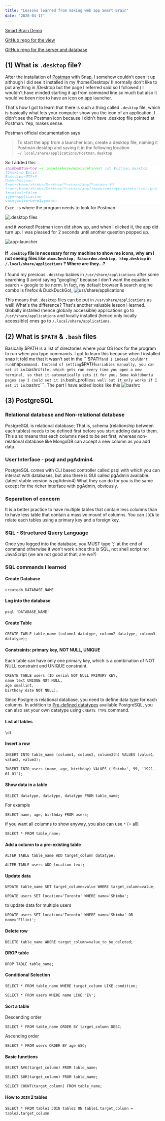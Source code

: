 ```yaml
---
title: "Lessons learned from making web app Smart Brain"
date: "2020-04-17"
---
```


[Smart Brain Demo](https://drcardamom.github.io/smart-brain/)

[GitHub repo for the view](https://github.com/DrCardamom/smart-brain)

[GitHub repo for the server and database](https://github.com/DrCardamom/smart-brain-api)

## (1) What is ```.desktop``` file?
After the installation of [Postman](https://www.postman.com/) with Snap, I somehow couldn't open it up although I did see it installed in my /home/Desktop/ (I normally don't like to put anything in /Desktop but the page I referred said so I followed.) I wouldn't have minded starting it up from command line so much but also it would've been nice to have an icon on app launcher.

That's how I got to learn that there is such a thing called ```.desktop``` file, which is basically what lets your computer show you the icon of an application. I didn't see the Postman icon because I didn't have .desktop file pointed at Postman. Yep, makes sense.

Postman official documentation says
> To start the app from a launcher icon, create a desktop file, naming it Postman.desktop and saving it in the following location:
> ``` ~/.local/share/applications/Postman.desktop```

So I added this
![cat Postman.desktop](./images/cat-postman.desktop.png)
```Exec ``` is where the program needs to look for Postman.


![.desktop files](./images/local-share-applications.png)

and it worked! Postman icon did show up, and when I clicked it, the app did turn up. I was pleased for 2 seconds until another question popped up.

![app-launcher](./images/app-launcher.png)

#### If ```.desktop``` file is necessary for my machine to show me icons, why am I not seeing files like ```atom.Desktop, Bitwarden.desktop, htop.desktop``` in ```/.local/share/applications``` ? Where are they...?

I found my precious ```.desktop``` babies in ```/usr/share/applications``` after some searching (I avoid saying "googling" because I don't want the equation search = google to be norm. In fact, my default browser & search engine combo is firefox & DuckDuckGo),
![usr/share/applications](./images/usr-share-applications.png)

This means that ```.desktop``` files can be put in ```/usr/share/applications``` as well! What's the difference? That's another valuable lesson I learned. Globally installed (hence globally accessible) applications go to ```/usr/share/applications``` and locally installed (hence only locally accessible) ones go to ```/.local/share/applications```.

## (2) What is ```$PATH``` & ```.bash``` files
Basically $PATH is a list of directories where your OS look for the program to run when you type commands. I got to learn this because when I installed snap it told me that it wasn't set in the ```$PATH``` and I indeed couldn't run ```snap``` command. Instead of setting ```$PATH``` variables manually, you can set it in ```.bashrc``` file, which gets run every time you open a new terminal, so that it automatically sets it for you. Some Ask!Ubuntu pages say I could set it in ```.bash_profile``` as well but it only works if I set it in ```.bashrc```. The part I have added looks like this
![bashrc](./images/bashrc.png)

## (3) PostgreSQL
### Relational database and Non-relational database
PostgreSQL is relational database; That is, schema (relationship between each tables) needs to be defined first before you stsrt adding data to them. This also means that each columns need to be set first, whereas non-relational database like MongoDB can accept a new column as you add data.

### User Interface - psql and pgAdmin4
PostgreSQL comes with CLI based controller called psql with which you can interact with databases, but also there is GUI called pgAdmin available.(latest stable version is pgAdmin4) What they can do for you is the same except for the richer interface with pgAdmin, obviously.

### Separation of concern
It is a better practice to have multiple tables that contain less columns than to have less table that contain a massive mount of columns. You can ``` JOIN ``` to relate each tables using a primary key and a foreign key.

### SQL - Structured Query Language

Once you logged into the database, you MUST type ';' at the end of command otherwise it won't work since this is SQL, not shell script nor JavaScript (we are not good at that, are we?)

### SQL commands I learned 
#### Create Database
```
createdb DATABASE_NAME
```

#### Log into the database 
```
psql 'DATABASE_NAME'
```

#### Create Table
```
CREATE TABLE table_name (column1 datatype, column2 datatype, column3 datatype);
```

#### Constraints: primary key, NOT NULL, UNIQUE
Each table can have only one primary key, which is a combination of NOT NULL constraint and UNIQUE constraint. 
```
CREATE TABLE users (ID serial NOT NULL PRIMARY KEY,
name text UNIQUE NOT NULL,
age smallint,
birthday date NOT NULL);
```

Since Postgre is relational database, you need to define data type for each columns. In addition to [Pre-defined datatypes](https://www.postgresql.org/docs/9.5/datatype.html) available PostgreSQL, you can also set your own datatype using ```CREATE TYPE``` command.

#### List all tables
```
\dt
```

#### Insert a row
```
INSERT INTO table_name (column1, column2, column3th) VALUES (value1, value2, value3);
```
```
INSERT INTO users (name, age, birthday) VALUES ('Shimba', 99, '1921-01-01');
```

#### Show data in a table
```
SELECT datatype, datatype, datatype FROM table_name;
```
For example
```
SELECT name, age, birthday FROM users;
```
if you want all columns to show anyway, you also can use ```*``` (= all)
```
SELECT * FROM table_name;
```

#### Add a column to a pre-existing table
```
ALTER TABLE table_name ADD target_column datatype;
```
```
ALTER TABLE users ADD location text;
```

#### Update data 
```
UPDATE table_name SET target_column=value WHERE target_column=value;
```
```
UPDATE users SET location='Toronto' WHERE name='Shimba';
```
to update data for multiple users
```
UPDATE users SET location='Toronto' WHERE name='Shimba' OR name='Elliot';
```

#### Delete row
```
DELETE table_name WHERE target_column=value_to_be_deleted;
```

#### DROP table
```
DROP TABLE table_name;
```

#### Conditional Selection
```
SELECT * FROM table_name WHERE target_column LIKE condition;
```
```
SELECT * FROM users WHERE name LIKE 'E%';
```
#### Sort a table
Descending order
```
SELECT * FROM table_name ORDER BY target_column DESC;
```
Ascending order
```
SELECT * FROM users ORDER BY age ASC;
```

#### Basic functions
```
SELECT AVG(target_column) FROM table_name;
```
```
SELECT SUM(target_column) FROM table_name;
```
```
SELECT COUNT(target_column) FROM table_name;
```

#### How to ``` JOIN ``` 2 tables
```
SELECT * FROM table1 JOIN table2 ON table1.target_column = table2.target_column
```